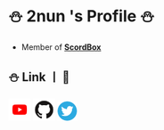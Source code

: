 # ⛄ 2nun 's Profile ⛄

- Member of **__[ScordBox](https://scordbox.com)__**


## ⛄ Link ㅣ 🔗
[<img alt="YouTube" width="40px" src="images/yt.png" />](https://www.youtube.com/channel/UCiDHywbp9Kjhr6sVJQ6GjfQ) **[<img alt="Github" width="40px" src="images/gh.png" />](https://github.com/2nun/)** **[<img alt="Twitter" width="35px" height="35px" src="images/tw.png" />](https://twitter.com/2nun_e)**
